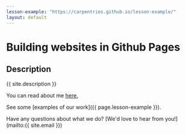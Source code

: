 ```yaml
---
lesson-example: "https://carpentries.github.io/lesson-example/"
layout: default
---
```


# Building websites in Github Pages

## Description 
{{ site.description }}

You can read about me [here.](about.md) 

See some [examples of our work]({{ page.lesson-example }}).

Have any questions about what we do? [We'd love to hear from you!](mailto:{{ site.email }})


